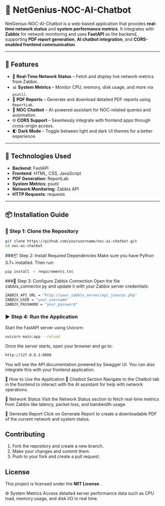 # 🚀 NetGenius-NOC-AI-Chatbot

NetGenius-NOC-AI-Chatbot is a web-based application that provides **real-time network status** and **system performance metrics**. It integrates with **Zabbix** for network monitoring and uses **FastAPI** as the backend, supporting **PDF report generation**, **AI chatbot integration**, and **CORS-enabled frontend communication**.

---

## 🌟 Features

- 🔄 **Real-Time Network Status** – Fetch and display live network metrics from Zabbix.
- 📊 **System Metrics** – Monitor CPU, memory, disk usage, and more via `psutil`.
- 📄 **PDF Reports** – Generate and download detailed PDF reports using `ReportLab`.
- 🤖 **NOC Chatbot** – AI-powered assistant for NOC-related queries and automation.
- 🌐 **CORS Support** – Seamlessly integrate with frontend apps through cross-origin access.
- 🌓 **Dark Mode** – Toggle between light and dark UI themes for a better experience.

---

## 🧰 Technologies Used

- **Backend**: FastAPI
- **Frontend**: HTML, CSS, JavaScript
- **PDF Generation**: ReportLab
- **System Metrics**: psutil
- **Network Monitoring**: Zabbix API
- **HTTP Requests**: requests

---

## 📦 Installation Guide

### 🔁 Step 1: Clone the Repository

```bash
git clone https://github.com/yourusername/noc-ai-chatbot.git
cd noc-ai-chatbot 
```

###📦 Step 2: Install Required Dependencies
Make sure you have Python 3.7+ installed. Then run:

```bash
pip install -r requirements.txt
```
###🔧 Step 3: Configure Zabbix Connection
Open the file zabbix_connector.py and update it with your Zabbix server credentials:

```bash
ZABBIX_API_URL = "http://your_zabbix_server/api_jsonrpc.php"
ZABBIX_USER = "your_username"
ZABBIX_PASSWORD = "your_password"
```

### ▶️ Step 4: Run the Application
Start the FastAPI server using Uvicorn:

```bash
uvicorn main:app --reload
```
Once the server starts, open your browser and go to:

```bash
http://127.0.0.1:8000
```
You will see the API documentation powered by Swagger UI. You can also integrate this with your frontend application.

🧭 How to Use the Application
🤖 Chatbot Section
Navigate to the Chatbot tab in the frontend to interact with the AI assistant for help with network operations.

📡 Network Status
Visit the Network Status section to fetch real-time metrics from Zabbix like latency, packet loss, and bandwidth usage.

📄 Generate Report
Click on Generate Report to create a downloadable PDF of the current network and system status.

## **Contributing**

1. Fork the repository and create a new branch.
2. Make your changes and commit them.
3. Push to your fork and create a pull request.

## **License**

This project is licensed under the  **MIT License** .

⚙️ System Metrics
Access detailed server performance data such as CPU load, memory usage, and disk I/O in real time.




